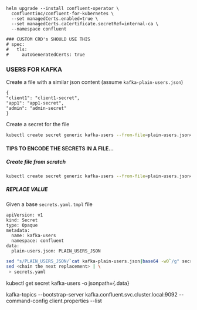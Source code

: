 

```
helm upgrade --install confluent-operator \
  confluentinc/confluent-for-kubernetes \
  --set managedCerts.enabled=true \
  --set managedCerts.caCertificate.secretRef=internal-ca \
  --namespace confluent

### CUSTOM CRD's SHOULD USE THIS
# spec:
#   tls:
#     autoGeneratedCerts: true
```

### USERS FOR KAFKA
Create a file with a similar json content (assume `kafka-plain-users.json`)

```
{
"client1": "client1-secret",
"app1": "app1-secret",
"admin": "admin-secret"
}
```

Create a secret for the file
```bash
kubectl create secret generic kafka-users --from-file=plain-users.json=kafka-plain-users.json 
```


#### TIPS TO ENCODE THE SECRETS IN A FILE...

##### Create file from scratch
```bash
kubectl create secret generic kafka-users --from-file=plain-users.json=kafka-plain-users.json --dry-run=client --output=yaml > secret.yaml
```

##### REPLACE VALUE

Given a base `secrets.yaml.tmpl` file

```
apiVersion: v1
kind: Secret
type: Opaque
metadata:
  name: kafka-users
  namespace: confluent
data:
  plain-users.json: PLAIN_USERS_JSON
```

```bash
sed "s/PLAIN_USERS_JSON/`cat kafka-plain-users.json|base64 -w0`/g" secrets.yml.tmpl | \
sed <chain the next replacement> | \
 > secrets.yaml
```


kubectl get secret kafka-users -o jsonpath={.data}



kafka-topics --bootstrap-server kafka.confluent.svc.cluster.local:9092 --command-config client.properties --list